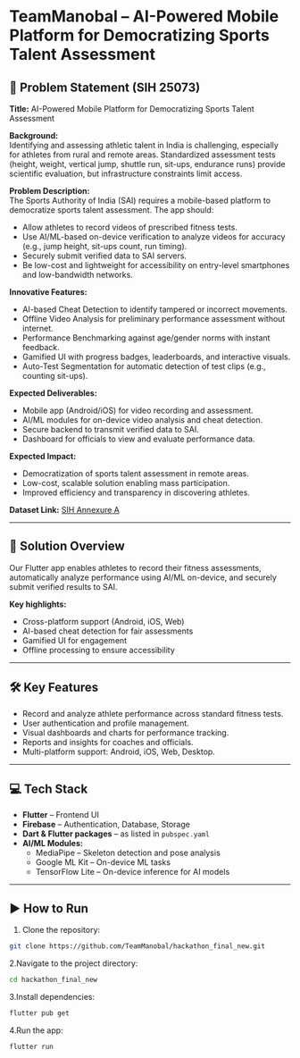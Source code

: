 # TeamManobal – AI-Powered Mobile Platform for Democratizing Sports Talent Assessment

## 📌 Problem Statement (SIH 25073)
**Title:** AI-Powered Mobile Platform for Democratizing Sports Talent Assessment

**Background:**  
Identifying and assessing athletic talent in India is challenging, especially for athletes from rural and remote areas. Standardized assessment tests (height, weight, vertical jump, shuttle run, sit-ups, endurance runs) provide scientific evaluation, but infrastructure constraints limit access.

**Problem Description:**  
The Sports Authority of India (SAI) requires a mobile-based platform to democratize sports talent assessment. The app should:  
- Allow athletes to record videos of prescribed fitness tests.  
- Use AI/ML-based on-device verification to analyze videos for accuracy (e.g., jump height, sit-ups count, run timing).  
- Securely submit verified data to SAI servers.  
- Be low-cost and lightweight for accessibility on entry-level smartphones and low-bandwidth networks.

**Innovative Features:**  
- AI-based Cheat Detection to identify tampered or incorrect movements.  
- Offline Video Analysis for preliminary performance assessment without internet.  
- Performance Benchmarking against age/gender norms with instant feedback.  
- Gamified UI with progress badges, leaderboards, and interactive visuals.  
- Auto-Test Segmentation for automatic detection of test clips (e.g., counting sit-ups).

**Expected Deliverables:**  
- Mobile app (Android/iOS) for video recording and assessment.  
- AI/ML modules for on-device video analysis and cheat detection.  
- Secure backend to transmit verified data to SAI.  
- Dashboard for officials to view and evaluate performance data.

**Expected Impact:**  
- Democratization of sports talent assessment in remote areas.  
- Low-cost, scalable solution enabling mass participation.  
- Improved efficiency and transparency in discovering athletes.

**Dataset Link:** [SIH Annexure A](https://sih.gov.in/dataset/Youth_Affairs_Annexure_A_SIH25073.pdf)

---

## 🚀 Solution Overview
Our Flutter app enables athletes to record their fitness assessments, automatically analyze performance using AI/ML on-device, and securely submit verified results to SAI.  

**Key highlights:**  
- Cross-platform support (Android, iOS, Web)  
- AI-based cheat detection for fair assessments  
- Gamified UI for engagement  
- Offline processing to ensure accessibility

---

## 🛠️ Key Features
- Record and analyze athlete performance across standard fitness tests.  
- User authentication and profile management.  
- Visual dashboards and charts for performance tracking.  
- Reports and insights for coaches and officials.  
- Multi-platform support: Android, iOS, Web, Desktop.

---

## 💻 Tech Stack
- **Flutter** – Frontend UI  
- **Firebase** – Authentication, Database, Storage  
- **Dart & Flutter packages** – as listed in `pubspec.yaml`  
- **AI/ML Modules:**  
  - MediaPipe – Skeleton detection and pose analysis  
  - Google ML Kit – On-device ML tasks  
  - TensorFlow Lite – On-device inference for AI models

---

## ▶️ How to Run
1. Clone the repository:  
```bash
git clone https://github.com/TeamManobal/hackathon_final_new.git
```
2.Navigate to the project directory:
```bash
cd hackathon_final_new
```
3.Install dependencies:
```bash
flutter pub get
```
4.Run the app:
```bash
flutter run
```


